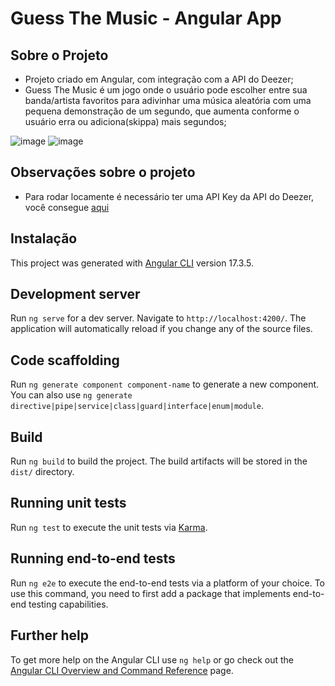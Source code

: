 # Guess The Music - Angular App

## Sobre o Projeto

- Projeto criado em Angular, com integração com a API do Deezer;
- Guess The Music é um jogo onde o usuário pode escolher entre sua banda/artista favoritos para adivinhar uma música aleatória com uma pequena demonstração de um segundo, que aumenta conforme o usuário erra ou adiciona(skippa) mais segundos;

![image](https://github.com/user-attachments/assets/8b745641-5077-43c2-89c8-a8163958f21b)
![image](https://github.com/user-attachments/assets/965cbe8d-be71-4d70-b14a-f450a57076cc)

## Observações sobre o projeto

- Para rodar locamente é necessário ter uma API Key da API do Deezer, você consegue [aqui](https://developers.deezer.com/)

## Instalação

This project was generated with [Angular CLI](https://github.com/angular/angular-cli) version 17.3.5.

## Development server

Run `ng serve` for a dev server. Navigate to `http://localhost:4200/`. The application will automatically reload if you change any of the source files.

## Code scaffolding

Run `ng generate component component-name` to generate a new component. You can also use `ng generate directive|pipe|service|class|guard|interface|enum|module`.

## Build

Run `ng build` to build the project. The build artifacts will be stored in the `dist/` directory.

## Running unit tests

Run `ng test` to execute the unit tests via [Karma](https://karma-runner.github.io).

## Running end-to-end tests

Run `ng e2e` to execute the end-to-end tests via a platform of your choice. To use this command, you need to first add a package that implements end-to-end testing capabilities.

## Further help

To get more help on the Angular CLI use `ng help` or go check out the [Angular CLI Overview and Command Reference](https://angular.io/cli) page.
